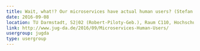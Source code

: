 ```yaml
---
title: Wait, what!? Our microservices have actual human users? (Stefan Tilkov)
date: 2016-09-08
location: TU Darmstadt, S2|02 (Robert-Piloty-Geb.), Raum C110, Hochschulstr. 10, 64289 Darmstadt
link: http://www.jug-da.de/2016/09/Microservices-Human-Users/
usergroup: jugda
type: usergroup
---
```

